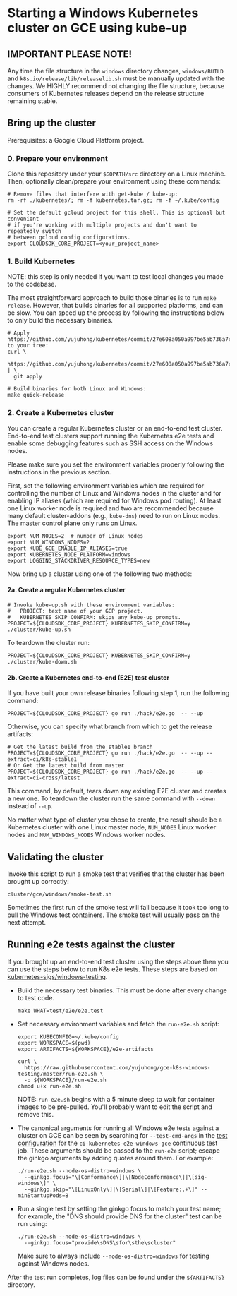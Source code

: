 # Starting a Windows Kubernetes cluster on GCE using kube-up

## IMPORTANT PLEASE NOTE!
Any time the file structure in the `windows` directory changes, `windows/BUILD`
and `k8s.io/release/lib/releaselib.sh` must be manually updated with the
changes. We HIGHLY recommend not changing the file structure, because consumers
of Kubernetes releases depend on the release structure remaining stable.

## Bring up the cluster

Prerequisites: a Google Cloud Platform project.

### 0. Prepare your environment

Clone this repository under your `$GOPATH/src` directory on a Linux machine.
Then, optionally clean/prepare your environment using these commands:

```
# Remove files that interfere with get-kube / kube-up:
rm -rf ./kubernetes/; rm -f kubernetes.tar.gz; rm -f ~/.kube/config

# Set the default gcloud project for this shell. This is optional but convenient
# if you're working with multiple projects and don't want to repeatedly switch
# between gcloud config configurations.
export CLOUDSDK_CORE_PROJECT=<your_project_name>
```

### 1. Build Kubernetes

NOTE: this step is only needed if you want to test local changes you made to
the codebase.

The most straightforward approach to build those binaries is to run `make
release`. However, that builds binaries for all supported platforms, and can be
slow. You can speed up the process by following the instructions below to only
build the necessary binaries.

```
# Apply https://github.com/yujuhong/kubernetes/commit/27e608a050a997be5ab736a7cdeb29aa68f3b7ee to your tree:
curl \
  https://github.com/yujuhong/kubernetes/commit/27e608a050a997be5ab736a7cdeb29aa68f3b7ee.patch | \
  git apply

# Build binaries for both Linux and Windows:
make quick-release
```

### 2. Create a Kubernetes cluster

You can create a regular Kubernetes cluster or an end-to-end test cluster.
End-to-end test clusters support running the Kubernetes e2e tests and enable
some debugging features such as SSH access on the Windows nodes.

Please make sure you set the environment variables properly following the
instructions in the previous section.

First, set the following environment variables which are required for
controlling the number of Linux and Windows nodes in the cluster and for
enabling IP aliases (which are required for Windows pod routing). At least one
Linux worker node is required and two are recommended because many default
cluster-addons (e.g., `kube-dns`) need to run on Linux nodes. The master control
plane only runs on Linux.

```
export NUM_NODES=2  # number of Linux nodes
export NUM_WINDOWS_NODES=2
export KUBE_GCE_ENABLE_IP_ALIASES=true
export KUBERNETES_NODE_PLATFORM=windows
export LOGGING_STACKDRIVER_RESOURCE_TYPES=new
```

Now bring up a cluster using one of the following two methods:

#### 2a. Create a regular Kubernetes cluster

```
# Invoke kube-up.sh with these environment variables:
#   PROJECT: text name of your GCP project.
#   KUBERNETES_SKIP_CONFIRM: skips any kube-up prompts.
PROJECT=${CLOUDSDK_CORE_PROJECT} KUBERNETES_SKIP_CONFIRM=y ./cluster/kube-up.sh
```

To teardown the cluster run:

```
PROJECT=${CLOUDSDK_CORE_PROJECT} KUBERNETES_SKIP_CONFIRM=y ./cluster/kube-down.sh
```

#### 2b. Create a Kubernetes end-to-end (E2E) test cluster

If you have built your own release binaries following step 1, run the following
command:
```
PROJECT=${CLOUDSDK_CORE_PROJECT} go run ./hack/e2e.go  -- --up
```

Otherwise, you can specify what branch from which to get the release artifacts:
```
# Get the latest build from the stable1 branch
PROJECT=${CLOUDSDK_CORE_PROJECT} go run ./hack/e2e.go  -- --up --extract=ci/k8s-stable1
# Or Get the latest build from master
PROJECT=${CLOUDSDK_CORE_PROJECT} go run ./hack/e2e.go  -- --up --extract=ci-cross/latest
```

This command, by default, tears down any existing E2E cluster and creates a new
one. To teardown the cluster run the same command with `--down` instead of
`--up`.

No matter what type of cluster you chose to create, the result should be a
Kubernetes cluster with one Linux master node, `NUM_NODES` Linux worker nodes
and `NUM_WINDOWS_NODES` Windows worker nodes.

## Validating the cluster

Invoke this script to run a smoke test that verifies that the cluster has been
brought up correctly:

```
cluster/gce/windows/smoke-test.sh
```

Sometimes the first run of the smoke test will fail because it took too long to
pull the Windows test containers. The smoke test will usually pass on the next
attempt.

## Running e2e tests against the cluster

If you brought up an end-to-end test cluster using the steps above then you can
use the steps below to run K8s e2e tests. These steps are based on
[kubernetes-sigs/windows-testing](https://github.com/kubernetes-sigs/windows-testing).

*   Build the necessary test binaries. This must be done after every change to
    test code.

    ```
    make WHAT=test/e2e/e2e.test
    ```

*   Set necessary environment variables and fetch the `run-e2e.sh` script:

    ```
    export KUBECONFIG=~/.kube/config
    export WORKSPACE=$(pwd)
    export ARTIFACTS=${WORKSPACE}/e2e-artifacts

    curl \
      https://raw.githubusercontent.com/yujuhong/gce-k8s-windows-testing/master/run-e2e.sh \
      -o ${WORKSPACE}/run-e2e.sh
    chmod u+x run-e2e.sh
    ```

    NOTE: `run-e2e.sh` begins with a 5 minute sleep to wait for container images
    to be pre-pulled. You'll probably want to edit the script and remove this.

*   The canonical arguments for running all Windows e2e tests against a cluster
    on GCE can be seen by searching for `--test-cmd-args` in the [test
    configuration](https://github.com/kubernetes/test-infra/blob/master/config/jobs/kubernetes/sig-gcp/sig-gcp-windows.yaml#L78)
    for the `ci-kubernetes-e2e-windows-gce` continuous test job. These arguments
    should be passed to the `run-e2e` script; escape the ginkgo arguments by
    adding quotes around them. For example:

    ```
    ./run-e2e.sh --node-os-distro=windows \
      --ginkgo.focus="\[Conformance\]|\[NodeConformance\]|\[sig-windows\]" \
      --ginkgo.skip="\[LinuxOnly\]|\[Serial\]|\[Feature:.+\]" --minStartupPods=8
    ```

*   Run a single test by setting the ginkgo focus to match your test name; for
    example, the "DNS should provide DNS for the cluster" test can be run using:

    ```
    ./run-e2e.sh --node-os-distro=windows \
      --ginkgo.focus="provide\sDNS\sfor\sthe\scluster"
    ```

    Make sure to always include `--node-os-distro=windows` for testing against
    Windows nodes.

After the test run completes, log files can be found under the `${ARTIFACTS}`
directory.
